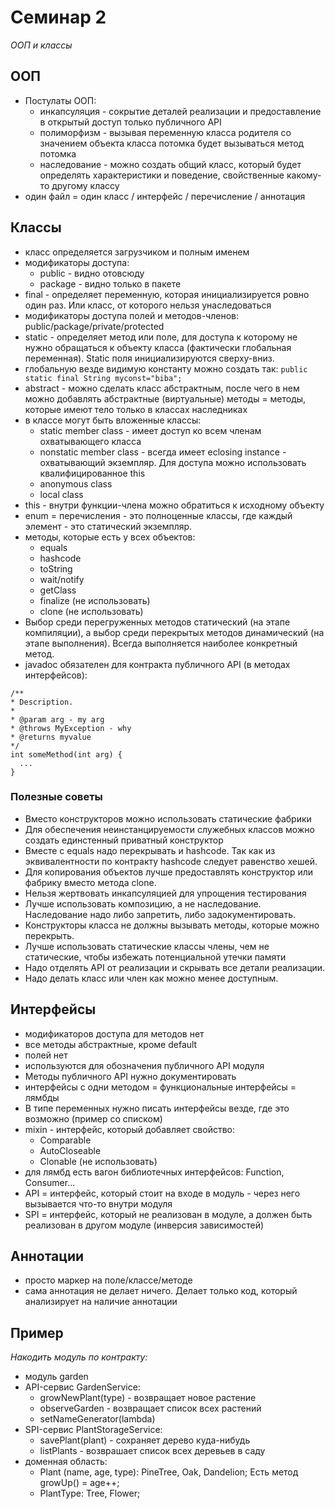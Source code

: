 # Семинар 2

*ООП и классы*

## ООП

* Постулаты ООП:
  * инкапсуляция - сокрытие деталей реализации и предоставление в открытый доступ только публичного API
  * полиморфизм - вызывая переменную класса родителя со значением объекта класса потомка будет вызываться метод потомка
  * наследование - можно создать общий класс, который будет определять характеристики и поведение, свойственные какому-то другому классу
* один файл = один класс / интерфейс / перечисление / аннотация

## Классы

* класс определяется загрузчиком и полным именем
* модификаторы доступа:
  * public - видно отовсюду
  * package - видно только в пакете 
* final - определяет переменную, которая инициализируется ровно один раз. Или класс, от которого нельзя унаследоваться
* модификаторы доступа полей и методов-членов: public/package/private/protected
* static - определяет метод или поле, для доступа к которому не нужно обращаться к объекту класса (фактически глобальная переменная). Static поля инициализируются сверху-вниз.
* глобальную везде видимую константу можно создать так: ```public static final String myconst="biba";```
* abstract - можно сделать класс абстрактным, после чего в нем можно добавлять абстрактные (виртуальные) методы = методы, которые имеют тело только в классах наследниках
* в классе могут быть вложенные классы:
  * static member class - имеет доступ ко всем членам охватывающего класса
  * nonstatic member class - всегда имеет eclosing instance - охватывающий экземпляр. Для доступа можно использовать квалифицированное this
  * anonymous class
  * local class
* this - внутри функции-члена можно обратиться к исходному объекту
* enum = перечисления - это полноценные классы, где каждый элемент - это статический экземпляр.
* методы, которые есть у всех объектов:
  * equals
  * hashcode
  * toString
  * wait/notify
  * getClass
  * finalize (не использовать)
  * clone (не использовать)
* Выбор среди перегруженных методов статический (на этапе компиляции), а выбор среди перекрытых методов динамический (на этапе выполнения). Всегда выполняется наиболее конкретный метод.
* javadoc обязателен для контракта публичного API (в методах интерфейсов):
```
/**
* Description.
* 
* @param arg - my arg
* @throws MyException - why
* @returns myvalue
*/
int someMethod(int arg) {
  ...
}
```
 
### Полезные советы

* Вместо конструкторов можно использовать статические фабрики
* Для обеспечения неинстанцируемости служебных классов можно создать единстенный приватный конструктор
* Вместе с equals надо перекрывать и hashcode. Так как из эквивалентности по контракту hashcode следует равенство хешей.
* Для копирования объектов лучше предоставлять конструктор или фабрику вместо метода clone.
* Нельзя жертвовать инкапсуляцией для упрощения тестирования
* Лучше использовать композицию, а не наследование. Наследование надо либо запретить, либо задокументировать.
* Конструкторы класса не должны вызывать методы, которые можно перекрыть.
* Лучше использовать статические классы члены, чем не статические, чтобы избежать потенциальной утечки памяти
* Надо отделять API от реализации и скрывать все детали реализации.
* Надо делать класс или член как можно менее доступным.

## Интерфейсы

* модификаторов доступа для методов нет
* все методы абстрактные, кроме default
* полей нет
* используются для обозначения публичного API модуля
* Методы публичного API нужно документировать
* интерфейсы с одни методом = функциональные интерфейсы = лямбды
* В типе переменных нужно писать интерфейсы везде, где это возможно (пример со списком)
* mixin - интерфейс, который добавляет свойство:
  * Comparable
  * AutoCloseable
  * Clonable (не использовать)
* для лямбд есть вагон библиотечных интерфейсов: Function, Consumer...
* API = интерфейс, который стоит на входе в модуль - через него вызывается что-то внутри модуля
* SPI = интерфейс, который не реализован в модуле, а должен быть реализован в другом модуле (инверсия зависимостей)

## Аннотации

* просто маркер на поле/классе/методе
* сама аннотация не делает ничего. Делает только код, который анализирует на наличие аннотации

## Пример

*Накодить модуль по контракту:*

* модуль garden
* API-сервис GardenService:
  * growNewPlant(type) - возвращает новое растение
  * observeGarden - возвращает список всех растений
  * setNameGenerator(lambda)
* SPI-сервис PlantStorageService:
  * savePlant(plant) - сохраняет дерево куда-нибудь
  * listPlants - возврашает список всех деревьев в саду
* доменная область:
  * Plant (name, age, type): PineTree, Oak, Dandelion; Есть метод growUp() = age++;
  * PlantType: Tree, Flower;



 

